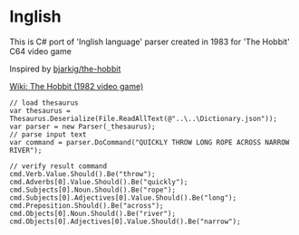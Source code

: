 # Inglish

This is C# port of 'Inglish language' parser created in 1983 for 'The Hobbit' C64 video game

Inspired by [bjarkig/the-hobbit](https://github.com/bjarkig/the-hobbit)

[Wiki: The Hobbit (1982 video game)](https://en.wikipedia.org/wiki/The_Hobbit_%281982_video_game%29)

    // load thesaurus
    var thesaurus = Thesaurus.Deserialize(File.ReadAllText(@"..\..\Dictionary.json"));
    var parser = new Parser(_thesaurus);
    // parse input text
    var command = parser.DoCommand("QUICKLY THROW LONG ROPE ACROSS NARROW RIVER");
    
    // verify result command 
    cmd.Verb.Value.Should().Be("throw");
    cmd.Adverbs[0].Value.Should().Be("quickly");
    cmd.Subjects[0].Noun.Should().Be("rope");
    cmd.Subjects[0].Adjectives[0].Value.Should().Be("long");
    cmd.Preposition.Should().Be("across");
    cmd.Objects[0].Noun.Should().Be("river");
    cmd.Objects[0].Adjectives[0].Value.Should().Be("narrow");